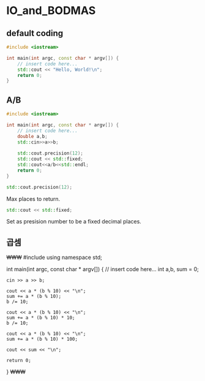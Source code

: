 # IO_and_BODMAS

## default coding

```c++
#include <iostream>

int main(int argc, const char * argv[]) {
    // insert code here...
    std::cout << "Hello, World!\n";
    return 0;
}

```

## A/B

```c++
#include <iostream>

int main(int argc, const char * argv[]) {
    // insert code here...
    double a,b;
    std::cin>>a>>b;
    
    std::cout.precision(12);
    std::cout << std::fixed;
    std::cout<<a/b<<std::endl;
    return 0;
}
```
```c++
std::cout.precision(12);
``` 
Max places to return.
```c++ 
std::cout << std::fixed;
``` 
Set as presision number to be a fixed decimal places.

## 곱셈

₩₩₩
#include <iostream>
using namespace std;

int main(int argc, const char * argv[]) {
    // insert code here...
    int a,b, sum = 0;
    
    cin >> a >> b;
    
    cout << a * (b % 10) << "\n";
    sum += a * (b % 10);
    b /= 10;
    
    cout << a * (b % 10) << "\n";
    sum += a * (b % 10) * 10;
    b /= 10;
    
    cout << a * (b % 10) << "\n";
    sum += a * (b % 10) * 100;
    
    cout << sum << "\n";
    
    return 0;
}
    ₩₩₩


